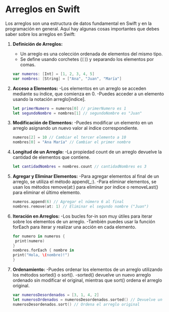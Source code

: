 # Arreglos en Swift

Los arreglos son una estructura de datos fundamental en Swift y en la programación en general. Aquí hay algunas cosas importantes que debes saber sobre los arreglos en Swift:

1. **Definición de Arreglos:**
   - Un arreglo es una colección ordenada de elementos del mismo tipo.
   - Se define usando corchetes (`[]`) y separando los elementos por comas.
   
   ```swift
   var numeros: [Int] = [1, 2, 3, 4, 5]
   var nombres: [String] = ["Ana", "Juan", "María"]
   ```
2. **Acceso a Elementos:**
   -Los elementos en un arreglo se acceden mediante su índice, que comienza en 0.
   -Puedes acceder a un elemento usando la notación arreglo\[indice].

   ```swift
   let primerNumero = numeros[0] // primerNumero es 1
   let segundoNombre = nombres[1] // segundoNombre es "Juan"
   ```
3. **Modificación de Elementos:**
   -Puedes modificar un elemento en un arreglo asignando un nuevo valor al índice correspondiente.
   ```swift
   numeros[2] = 10 // Cambiar el tercer elemento a 10
   nombres[0] = "Ana María" // Cambiar el primer nombre
   ```
4. **Longitud de un Arreglo:**
   -La propiedad count de un arreglo devuelve la cantidad de elementos que contiene.
   ```swift
   let cantidadNombres = nombres.count // cantidadNombres es 3
   ```
5. **Agregar y Eliminar Elementos:**
   -Para agregar elementos al final de un arreglo, se utiliza el método append(_:).
   -Para eliminar elementos, se usan los métodos remove(at:) para eliminar por índice o removeLast() para eliminar el último elemento.
   ```swift
   numeros.append(6) // Agregar el número 6 al final
   nombres.remove(at: 1) // Eliminar el segundo nombre ("Juan")
   ```
6. **Iteración en Arreglos:**
   -Los bucles for-in son muy útiles para iterar sobre los elementos de un arreglo.
   -También puedes usar la función forEach para iterar y realizar una acción en cada elemento.
   ```swift
   for numero in numeros {
    print(numero)
   }
   nombres.forEach { nombre in
   print("Hola, \(nombre)!")
   }
   ```
7. **Ordenamiento:**
   -Puedes ordenar los elementos de un arreglo utilizando los métodos sorted() o sort().
   -sorted() devuelve un nuevo arreglo ordenado sin modificar el original, mientras que sort() ordena el arreglo original.
   ```swift
   var numerosDesordenados = [3, 1, 4, 2]
   let numerosOrdenados = numerosDesordenados.sorted() // Devuelve un nuevo arreglo ordenado
   numerosDesordenados.sort() // Ordena el arreglo original
   ```
